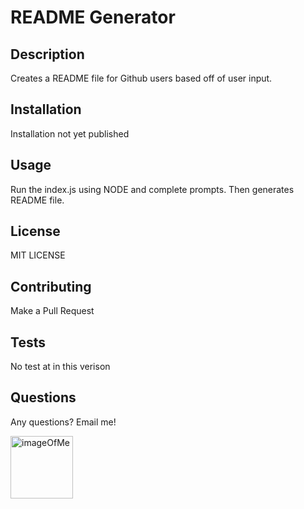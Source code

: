 
# README Generator

## Description
Creates a README file for Github users based off of user input.

## Installation

Installation not yet published

## Usage

Run the index.js using NODE and complete prompts. Then generates README file.

## License 

MIT LICENSE

## Contributing

Make a Pull Request

## Tests

No test at in this verison

## Questions

Any questions? Email me!

<img src="https://avatars2.githubusercontent.com/u/61419452?v=4" alt="imageOfMe" width="100" height="100">

